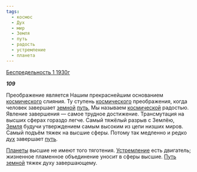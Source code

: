 ```yaml
---
tags:
  - космос
  - Дух
  - мир
  - Земля
  - путь
  - радость
  - устремление
  - планета
---
```

[Беспредельность 1 1930г](https://127.0.0.1:4002/agni/1930)

___109___

Преображение является Нашим прекраснейшим основанием [космического](../../../tags/#космос) слияния. Ту ступень [космического](../../../tags/#космос) преображения, когда человек завершает [земной](../../../tags/#[Земля](../../../tags/#Земля)) [путь](../../../tags/#путь), Мы называем [космической](../../../tags/#космос) радостью. Явление завершения — самое трудное достижение. Трансмутация на высших сферах гораздо легче. Самый тяжёлый разрыв с Землёю, [Земля](../../../tags/#Земля) будучи утверждением самым высоким из цепи низших миров. Самый подъём тяжек на высшие сферы. Потому так медленно и редко [дух](../../../tags/#Дух) завершает [путь](../../../tags/#путь).   

[Планеты](../../../tags/#планета) высшие не имеют того тяготения. [Устремление](../../../tags/#устремление) есть двигатель; жизненное пламенное объединение уносит в сферы высшие. [Путь](../../../tags/#путь) [земной](../../../tags/#[Земля](../../../tags/#Земля)) тяжек духу завершающему.